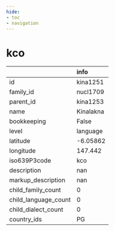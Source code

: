 ```yaml
---
hide:
- toc
- navigation
---
```

# kco
|                      | info      |
|:---------------------|:----------|
| id                   | kina1251  |
| family_id            | nucl1709  |
| parent_id            | kina1253  |
| name                 | Kinalakna |
| bookkeeping          | False     |
| level                | language  |
| latitude             | -6.05862  |
| longitude            | 147.442   |
| iso639P3code         | kco       |
| description          | nan       |
| markup_description   | nan       |
| child_family_count   | 0         |
| child_language_count | 0         |
| child_dialect_count  | 0         |
| country_ids          | PG        |